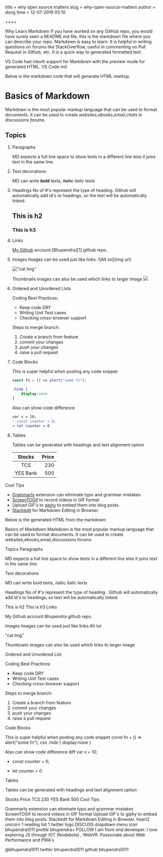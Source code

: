 
title = why open source matters
slug = why-open-source-matters
author = dong
time = 12-07-2019 05:10

++++

Why Learn Markdown
If you have worked on any GitHub repo, you would have surely seen a README.md file, this is the markdown file where you can describe your repo. Markdown is easy to learn. It is helpful in writing questions on forums like StackOverflow,
useful in commenting on Pull Request in Github, etc. It is a quick way to generated formatted text.

VS Code had inbuilt support for Markdown with the preview mode for generated HTML.
VS Code md

Below is the markdown code that will generate HTML markup.

# Basics of Markdown
Markdown is the most popular markup language that can be used to format documents. It can be used to create *websites*,*ebooks*,*email*,*chats in discussions forums*.

## Topics
1. Paragraphs 

    MD expects a full line space to show texts in a different line else it joins text in the same line.
2.  Text decorations

    MD can write **bold** texts, ~~italiic~~ *italic*  texts
3. Headings
    No of #'s represent the type of heading. Github will automatically add id's to headings, so the text will be automatically linked. 
    ## This is h2
    ### This is h3
4. Links

   [My Github](https://github.com/bhupendra1011 "all repos") account.[Bhupendra][1] github repo.

5. Images
    Images can be used just like links. ![Alt txt](img url)

    !["cat Img"](http://placekitten.com/200/200)

    Thumbnails images can also be used which links to larger image 
    [<img src="http://placekitten.com/20/20">](http://placekitten.com/200/200)

6. Ordered and Unordered Lists

    Coding Best Practices:

    * Keep code DRY
    * Writing Unit Test cases
    * Checking cross-browser support

    Steps to merge branch:

    1. Create a branch from feature
    1. commit your changes
    1. push your changes
    1. raise a pull request

7. Code Blocks

    This is super helpful when posting any code snippet


    ```js
    const fn = () => alert("some fn");
    ```




    ```css
    .hide {
        display:none
    }
    ```


    Also can show code difference


    ```diff
    var x = 10;
    - const counter = 0;
    + let counter = 0
    ```



8. Tables 

    Tables can be generated with headings and text alignment option

    |Stocks|Price|
    |:-----:|------:|
    |TCS|230|
    |YES Bank|500|



Cool Tips 

 * [Grammarly](https://marketplace.visualstudio.com/items?itemName=znck.grammarly) extension can eliminate typo and grammar mistakes
 * [ScreenTOGif](https://www.screentogif.com/) to record videos in GIF format
 * Upload GIF's to [giphy](https://giphy.com/) to embed them into blog posts.
 * [Stackedit](https://stackedit.io/) for Markdown Editing in Browser.


Below is the generated HTML from the markdown:

Basics of Markdown
Markdown is the most popular markup language that can be used to format documents. It can be used to create websites,ebooks,email,discussions forums

Topics
Paragraphs

MD expects a full line space to show texts in a different line else it joins text in the same line.

Text decorations

MD can write bold texts, italiic italic texts

Headings
No of #'s represent the type of heading . Github will automatically add id's to headings, so text will be automatically linked.

This is h2
This is h3
Links

My Github account.Bhupendra github repo.

Images
Images can be used just like links.Alt txt

"cat Img"

Thumbnails images can also be used which links to larger image


Ordered and Unordered List

Coding Best Practices:

* Keep code DRY
* Writing Unit Test cases
* Checking cross-browser support

Steps to merge branch:

1. Create a branch from feature
1. commit your changes
1. push your changes
1. raise a pull request

Code Blocks

This is super helpful when posting any code snippet
const fn = () => alert("some fn");
css
.hide {
display:none
}

Also can show code difference
diff
var x = 10;
- const counter = 0;
+ let counter = 0

Tables

Tables can be generated with headings and text alignment option

Stocks	Price
TCS	230
YES Bank	500
Cool Tips

Grammarly extension can eliminate typo and grammar mistakes
ScreenTOGif to record videos in GIF format
Upload GIF's to giphy to embed them into blog posts.
Stackedit for Markdown Editing in Browser.
heart2 unicorn 1 reading list 1 twitter logo DISCUSS dropdown menu icon
bhupendra1011 profile
bhupendra+ FOLLOW
I am front end developer. I love exploring JS through IOT (Nodebots) , WebVR. Passionate about Web Performance and PWA's

@bhupendra1011 twitter bhupendra1011 github bhupendra1011

